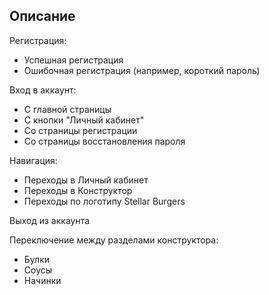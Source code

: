 ## Описание
Регистрация:  
- Успешная регистрация  
- Ошибочная регистрация (например, короткий пароль)  

Вход в аккаунт:  
- С главной страницы  
- С кнопки "Личный кабинет"  
- Со страницы регистрации  
- Со страницы восстановления пароля  

Навигация:  
- Переходы в Личный кабинет  
- Переходы в Конструктор  
- Переходы по логотипу Stellar Burgers  

Выход из аккаунта

Переключение между разделами конструктора:  
- Булки  
- Соусы  
- Начинки  